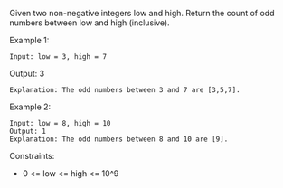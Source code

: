 Given two non-negative integers low and high. Return the count of odd numbers between low and high (inclusive).

Example 1:

```
Input: low = 3, high = 7
```

Output: 3

```
Explanation: The odd numbers between 3 and 7 are [3,5,7].
```

Example 2:

```
Input: low = 8, high = 10
Output: 1
Explanation: The odd numbers between 8 and 10 are [9].
```

Constraints:

- 0 <= low <= high <= 10^9
